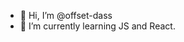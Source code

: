 - 👋 Hi, I’m @offset-dass
- 🌱 I’m currently learning JS and React.

<!---
offset-dass/offset-dass is a ✨ special ✨ repository because its `README.md` (this file) appears on your GitHub profile.
You can click the Preview link to take a look at your changes.
--->
